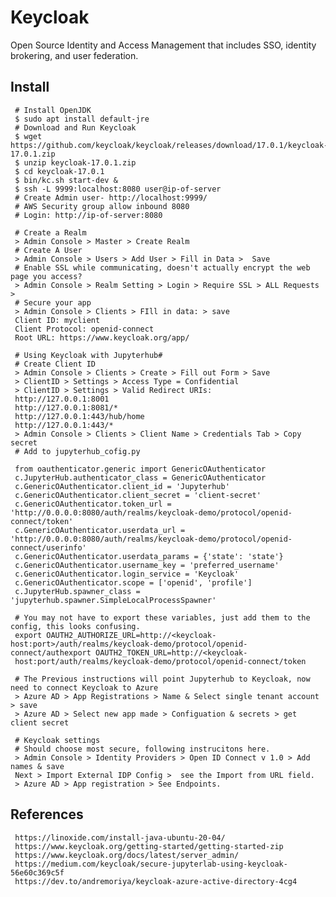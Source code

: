 Keycloak
=====

Open Source Identity and Access Management that includes SSO, identity brokering, and user federation. 


Install
-------

     # Install OpenJDK  
     $ sudo apt install default-jre  
     # Download and Run Keycloak 
     $ wget https://github.com/keycloak/keycloak/releases/download/17.0.1/keycloak-17.0.1.zip 
     $ unzip keycloak-17.0.1.zip 
     $ cd keycloak-17.0.1 
     $ bin/kc.sh start-dev &  
     $ ssh -L 9999:localhost:8080 user@ip-of-server 
     # Create Admin user- http://localhost:9999/ 
     # AWS Security group allow inbound 8080  
     # Login: http://ip-of-server:8080 

     # Create a Realm 
     > Admin Console > Master > Create Realm 
     # Create A User 
     > Admin Console > Users > Add User > Fill in Data >  Save 
     # Enable SSL while communicating, doesn't actually encrypt the web page you access? 
     > Admin Console > Realm Setting > Login > Require SSL > ALL Requests >  
     # Secure your app 
     > Admin Console > Clients > FIll in data: > save 
     Client ID: myclient 
     Client Protocol: openid-connect 
     Root URL: https://www.keycloak.org/app/ 

     # Using Keycloak with Jupyterhub# 
     # Create Client ID 
     > Admin Console > Clients > Create > Fill out Form > Save 
     > ClientID > Settings > Access Type = Confidential 
     > ClientID > Settings > Valid Redirect URIs: 
     http://127.0.0.1:8001 
     http://127.0.0.1:8081/* 
     http://127.0.0.1:443/hub/home 
     http://127.0.0.1:443/*  
     > Admin Console > Clients > Client Name > Credentials Tab > Copy secret  
     # Add to jupyterhub_cofig.py 

     from oauthenticator.generic import GenericOAuthenticator 
     c.JupyterHub.authenticator_class = GenericOAuthenticator 
     c.GenericOAuthenticator.client_id = 'Jupyterhub' 
     c.GenericOAuthenticator.client_secret = 'client-secret' 
     c.GenericOAuthenticator.token_url = 'http://0.0.0.0:8080/auth/realms/keycloak-demo/protocol/openid-connect/token' 
     c.GenericOAuthenticator.userdata_url = 'http://0.0.0.0:8080/auth/realms/keycloak-demo/protocol/openid-connect/userinfo' 
     c.GenericOAuthenticator.userdata_params = {'state': 'state'} 
     c.GenericOAuthenticator.username_key = 'preferred_username' 
     c.GenericOAuthenticator.login_service = 'Keycloak' 
     c.GenericOAuthenticator.scope = ['openid', 'profile'] 
     c.JupyterHub.spawner_class = 'jupyterhub.spawner.SimpleLocalProcessSpawner' 

     # You may not have to export these variables, just add them to the config, this looks confusing.  
     export OAUTH2_AUTHORIZE_URL=http://<keycloak-host:port>/auth/realms/keycloak-demo/protocol/openid-connect/authexport OAUTH2_TOKEN_URL=http://<keycloak-  
     host:port/auth/realms/keycloak-demo/protocol/openid-connect/token 
 
     # The Previous instructions will point Jupyterhub to Keycloak, now need to connect Keycloak to Azure  
     > Azure AD > App Registrations > Name & Select single tenant account > save 
     > Azure AD > Select new app made > Configuation & secrets > get client secret  

     # Keycloak settings 
     # Should choose most secure, following instrucitons here.  
     > Admin Console > Identity Providers > Open ID Connect v 1.0 > Add names & save 
     Next > Import External IDP Config >  see the Import from URL field. 
     > Azure AD > App registration > See Endpoints. 

References
-----------

     https://linoxide.com/install-java-ubuntu-20-04/ 
     https://www.keycloak.org/getting-started/getting-started-zip 
     https://www.keycloak.org/docs/latest/server_admin/ 
     https://medium.com/keycloak/secure-jupyterlab-using-keycloak-56e60c369c5f 
     https://dev.to/andremoriya/keycloak-azure-active-directory-4cg4 
